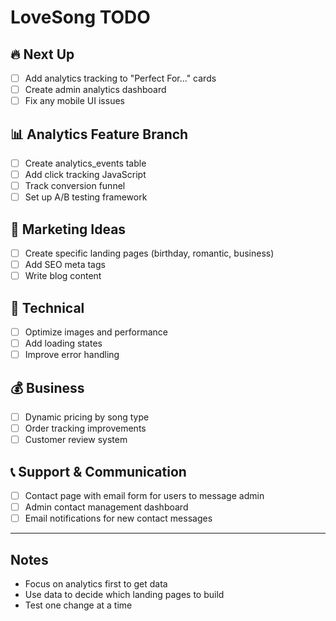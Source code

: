 # LoveSong TODO

## 🔥 Next Up
- [ ] Add analytics tracking to "Perfect For..." cards
- [ ] Create admin analytics dashboard
- [ ] Fix any mobile UI issues

## 📊 Analytics Feature Branch
- [ ] Create analytics_events table
- [ ] Add click tracking JavaScript
- [ ] Track conversion funnel
- [ ] Set up A/B testing framework

## 🎯 Marketing Ideas
- [ ] Create specific landing pages (birthday, romantic, business)
- [ ] Add SEO meta tags
- [ ] Write blog content

## 🚀 Technical
- [ ] Optimize images and performance
- [ ] Add loading states
- [ ] Improve error handling

## 💰 Business
- [ ] Dynamic pricing by song type
- [ ] Order tracking improvements
- [ ] Customer review system

## 📞 Support & Communication
- [ ] Contact page with email form for users to message admin
- [ ] Admin contact management dashboard
- [ ] Email notifications for new contact messages

---

## Notes
- Focus on analytics first to get data
- Use data to decide which landing pages to build
- Test one change at a time